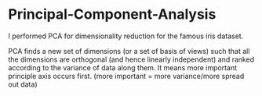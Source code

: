 # Principal-Component-Analysis
I performed PCA for dimensionality reduction for the famous iris dataset.

PCA finds a new set of dimensions (or a set of basis of views) such that all the dimensions are orthogonal (and hence linearly independent) and ranked according to the variance of data along them. It means more important principle axis occurs first. (more important = more variance/more spread out data)
